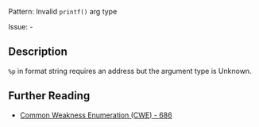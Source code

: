 Pattern: Invalid `printf()` arg type

Issue: -

## Description

`%p` in format string requires an address but the argument type is Unknown.

## Further Reading

* [Common Weakness Enumeration (CWE) - 686](https://cwe.mitre.org/data/definitions/686.html)